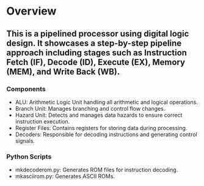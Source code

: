 # Overview
## This is a pipelined processor using digital logic design. It showcases a step-by-step pipeline approach including stages such as Instruction Fetch (IF), Decode (ID), Execute (EX), Memory (MEM), and Write Back (WB).

### Components
* ALU: Arithmetic Logic Unit handling all arithmetic and logical operations.
* Branch Unit: Manages branching and control flow changes.
* Hazard Unit: Detects and manages data hazards to ensure correct instruction execution.
* Register Files: Contains registers for storing data during processing.
* Decoders: Responsible for decoding instructions and generating control signals.

### Python Scripts
* mkdecoderom.py: Generates ROM files for instruction decoding.
* mkasciirom.py: Generates ASCII ROMs.
